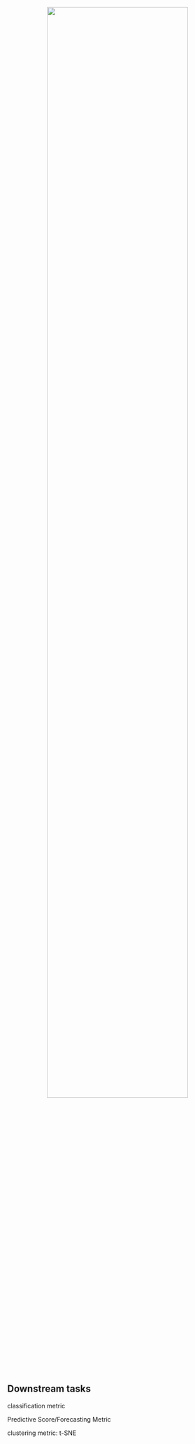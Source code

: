 <p align="center">
<a href="https://github.com/WenjieDu/BenchPOTS">
    <img src="https://pypots.com/figs/pypots_logos/BenchPOTS_logo_F5BG.svg" width="80%">
</a>
</p>


## Downstream tasks

classification metric


Predictive Score/Forecasting Metric 


clustering metric: t-SNE


